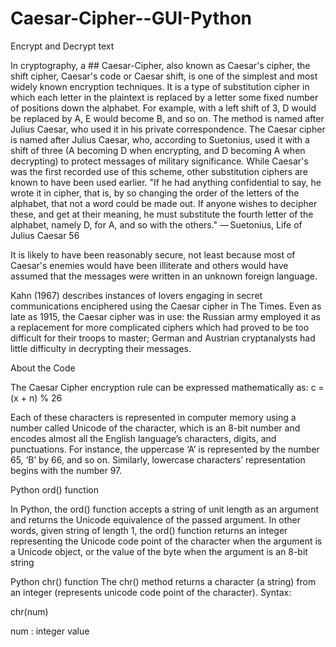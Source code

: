 # Caesar-Cipher--GUI-Python
Encrypt and Decrypt text


In cryptography, a ## Caesar-Cipher, also known as Caesar's cipher, the shift cipher, Caesar's code or Caesar shift, is one of the simplest and most widely known encryption techniques. It is a type of substitution cipher in which each letter in the plaintext is replaced by a letter some fixed number of positions down the alphabet. For example, with a left shift of 3, D would be replaced by A, E would become B, and so on. The method is named after Julius Caesar, who used it in 
his private correspondence.
The Caesar cipher is named after Julius Caesar, who, according to Suetonius, used it with a shift of three (A becoming D when encrypting, and D becoming A when decrypting) to protect messages of military significance. While Caesar's was the first recorded use of this scheme, other substitution ciphers are known to have been used earlier.
"If he had anything confidential to say, he wrote it in cipher, that is, by so changing the order of the letters of the alphabet, that not a word could be made out. If anyone wishes to decipher these, and get at their meaning, he must substitute the fourth letter of the alphabet, namely D, for A, and so with the others."
— Suetonius, Life of Julius Caesar 56


It is likely to have been reasonably secure, not least because most of Caesar's enemies would have been illiterate and others would have assumed that the messages were written in an unknown foreign language.

Kahn (1967) describes instances of lovers engaging in secret communications enciphered using the Caesar cipher in The Times. Even as late as 1915, the Caesar cipher was in use: the Russian army employed it as a replacement for more complicated ciphers which had proved to be too difficult for their troops to master; German and Austrian cryptanalysts had little difficulty in decrypting their messages.

About the Code


The Caesar Cipher encryption rule can be expressed mathematically as:
c = (x + n) % 26



Each of these characters is represented in computer memory using a number called Unicode of the character, which is an 8-bit number and encodes almost all the English language’s characters, digits, and punctuations.
For instance, the uppercase ‘A’ is represented by the number 65, ‘B’ by 66, and so on. Similarly, lowercase characters’ representation begins with the number 97.


Python ord() function

In Python, the ord() function accepts a string of unit length as an argument and returns the Unicode equivalence of the passed argument. In other words, given string of length 1, the ord() function returns an integer representing the Unicode code point of the character when the argument is a Unicode object, or the value of the byte when the argument is an 8-bit string


Python chr() function
The chr() method returns a character (a string) from an integer (represents unicode code point of the character).
Syntax:

chr(num)

num : integer value
